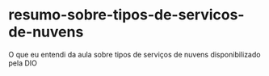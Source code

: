 # resumo-sobre-tipos-de-servicos-de-nuvens
O que eu entendi da aula sobre tipos de serviços de nuvens disponibilizado pela DIO
